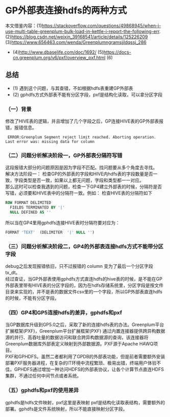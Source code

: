 #  GP外部表连接hdfs的两种方式

本文借鉴内容：(1)https://stackoverflow.com/questions/49868945/when-i-use-multi-table-greenplum-bulk-load-in-kettle-i-report-the-following-err. (2)https://blog.csdn.net/weixin_39168541/article/details/125226209 (3)https://www.656463.com/wenda/Greenplumngramsjjldqssj_286
+ (4)http://www.dbaselife.com/doc/1692/ (5)https://docs-cn.greenplum.org/v6/pxf/overview_pxf.html (6)

## 总结
+ (1) 遇到这个问题，与其查错，不如根据hdfs表重建GP外部表
+ (2) gphdfs方式外部表不能有分区字段，pxf是结构化读取，可以拿分区字段


### （一）背景
修改了HIVE表的逻辑，并且增加了几个字段之后，GP连接HIVE表的GP外部表报错，报错信息。
```
 ERROR:Greenplum Segment reject limit reached. Aborting operation. Last error was: missing data for column
```

### （二）问题分析解决阶段一，GP外部表分隔符写错
这段报错大部分的问题原因是因为字段不匹配。找问题要从多个角度去寻找。   
解决方法阶段一： 检查GP的外部表的字段和HIVE内hdfs表的字段数量是否一致，字段类型是否一致，如果以上都无问题，字段和类型都一一对应。   
那么这时可以检查我遇到的问题，检查一下GP4建立外部表的时候，分隔符是否写错，必须要和HIVE表中的分隔符一致。例如：
检查HIVE表的分隔符如下
```sql
ROW FORMAT DELIMITED
  FIELDS TERMINATED BY '|'
  NULL DEFINED AS ''
```
所以当在GP4里用gphdfs连接HIVE表时分隔符要对应为：
```sql
FORMAT 'TEXT'  (DELIMITER  '|' NULL '')
```

### （三）问题分析解决阶段二，GP4的外部表连接hdfs方式不能带分区字段
debug之后发现报错依旧，只不过报错的 column 变为了最后一个分区字段tx_dt。   
经过查证，当GP外部表使用gphdfs方式直连hdfs的hive表的时候，是不能在GP外部表里带有HIVE表的分区字段的，因为在hdfs存储系统里，分区字段是按文件目录来实现的，并不是表的数据文件csv里的一个字段，所以GP外部表直连hdfs的时候，不能有分区字段。   

### （四）GP4和GP5连接hdfs的差异，gphdfs和pxf
当GP数据库升级到GP5.0之后，采取了新的连接hdfs表的办法。Greenplum平台扩展框架(PXF)，Greenplum平台扩展框架(PXF) 通过内置连接器提供跨异构数据源的并行、高吞吐量的数据访问和联合跨异构数据源的查询，该连接器将Greenplum数据库外部表定义映射到外部数据源。PXF源于Apache HAWQ项目。   
PXF和GPHDFS。虽然二者都利用了GPDB的外部表功能，但是前者需要额外安装部署PXF服务器进程，在复杂的IT环境中流程繁琐、极易出错，终端用户体验不佳。GPHDFS通过增加一种访问HDFS的外部表协议，让各个计算节点直连HDFS集群，不通过任何中间节点或者系统。   

### （五）gphdfs和pxf的使用差异
gphdfs是hdfs文件映射，pxf这里是表映射
pxf是结构化读取表结构，需要额外的部署。gphdfs是文件系统映射，所以不能直接映射分区字段。   